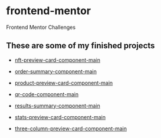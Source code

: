 # frontend-mentor

Frontend Mentor Challenges

## These are some of my finished projects

* <a href="https://jenacarry.github.io/frontend-mentor/nft-preview-card-component-main/" target="_blank">nft-preview-card-component-main</a>

* <a href="https://jenacarry.github.io/frontend-mentor/order-summary-component-main/" target="_blank">order-summary-component-main</a>

* <a href="https://jenacarry.github.io/frontend-mentor/product-preview-card-component-main/" target="_blank">product-preview-card-component-main</a>

* <a href="https://jenacarry.github.io/frontend-mentor/qr-code-component-main/" target="_blank">qr-code-component-main</a>

* <a href="https://jenacarry.github.io/frontend-mentor/results-summary-component-main/" target="_blank">results-summary-component-main</a>

* <a href="https://jenacarry.github.io/frontend-mentor/stats-preview-card-component-main/" target="_blank">stats-preview-card-component-main</a>

* <a href="https://jenacarry.github.io/frontend-mentor/three-column-preview-card-component-main/" target="_blank">three-column-preview-card-component-main</a>